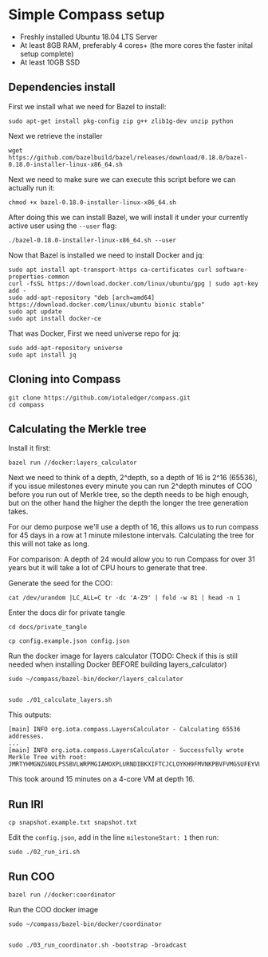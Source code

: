 # Simple Compass setup

- Freshly installed Ubuntu 18.04 LTS Server
- At least 8GB RAM, preferably 4 cores+ (the more cores the faster inital setup complete)
- At least 10GB SSD

## Dependencies install

First we install what we need for Bazel to install:

	sudo apt-get install pkg-config zip g++ zlib1g-dev unzip python


Next we retrieve the installer

	wget https://github.com/bazelbuild/bazel/releases/download/0.18.0/bazel-0.18.0-installer-linux-x86_64.sh

Next we need to make sure we can execute this script before we can actually run it:

	chmod +x bazel-0.18.0-installer-linux-x86_64.sh

After doing this we can install Bazel, we will install it under your currently active user using the `--user` flag:

	./bazel-0.18.0-installer-linux-x86_64.sh --user

Now that Bazel is installed we need to install Docker and jq:

	sudo apt install apt-transport-https ca-certificates curl software-properties-common
	curl -fsSL https://download.docker.com/linux/ubuntu/gpg | sudo apt-key add -
	sudo add-apt-repository "deb [arch=amd64] https://download.docker.com/linux/ubuntu bionic stable"
	sudo apt update
	sudo apt install docker-ce

That was Docker, First we need universe repo for jq:
	
	sudo add-apt-repository universe
	sudo apt install jq

## Cloning into Compass

    git clone https://github.com/iotaledger/compass.git
    cd compass

## Calculating the Merkle tree

Install it first:

	bazel run //docker:layers_calculator

Next we need to think of a depth, 2^depth, so a depth of 16 is 2^16 (65536), if you issue milestones every minute you can run 2^depth minutes of COO before you run out of Merkle tree, so the depth needs to be high enough, but on the other hand the higher the depth the longer the tree generation takes. 

For our demo purpose we'll use a depth of 16, this allows us to run compass for 45 days in a row at 1 minute milestone intervals. Calculating the tree for this will not take as long. 

For comparison: A depth of 24 would  allow you to run Compass for over 31 years but it will take a lot of CPU hours to generate that tree. 

Generate the seed for the COO:

	cat /dev/urandom |LC_ALL=C tr -dc 'A-Z9' | fold -w 81 | head -n 1 

Enter the docs dir for private tangle

	cd docs/private_tangle

	cp config.example.json config.json

Run the docker image for layers calculator (TODO: Check if this is still needed when installing Docker BEFORE building layers_calculator)

	sudo ~/compass/bazel-bin/docker/layers_calculator


	sudo ./01_calculate_layers.sh

This outputs:

	[main] INFO org.iota.compass.LayersCalculator - Calculating 65536 addresses.
	...
	[main] INFO org.iota.compass.LayersCalculator - Successfully wrote Merkle Tree with root: JMRTYHMGNZGNOLPSSBVLWRPMGIAMOXPLURNDIBKXIFTCJCLOYKH9FMVNKPBVFVMGSUFEYVUUIEARFQXAK

This took around 15 minutes on a 4-core VM at depth 16.

## Run IRI

	cp snapshot.example.txt snapshot.txt

Edit the `config.json`, add in the line `milestoneStart: 1` then run:

	sudo ./02_run_iri.sh


## Run COO

	bazel run //docker:coordinator

Run the COO docker image

	sudo ~/compass/bazel-bin/docker/coordinator


	sudo ./03_run_coordinator.sh -bootstrap -broadcast

